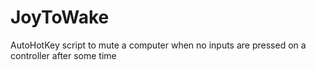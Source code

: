 # JoyToWake
AutoHotKey script to mute a computer when no inputs are pressed on a controller after some time
